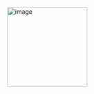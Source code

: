 <img width="185" alt="image" src="https://user-images.githubusercontent.com/87133084/208938459-0a8dfc73-fd30-4a3e-a5c3-b6b0f249d35a.png">
